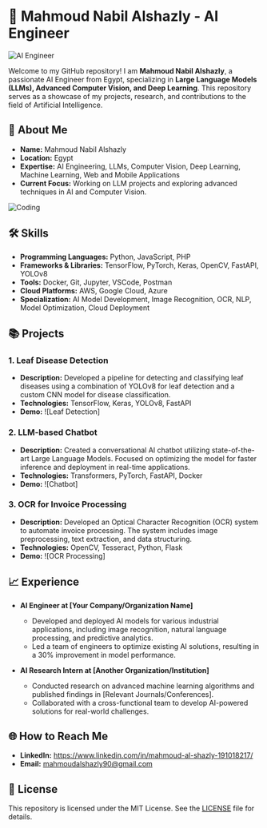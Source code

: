 # 🌟 Mahmoud Nabil Alshazly - AI Engineer

![AI Engineer](https://media.giphy.com/media/fwbzI2kV3Qrlpkh59e/giphy.gif)

Welcome to my GitHub repository! I am **Mahmoud Nabil Alshazly**, a passionate AI Engineer from Egypt, specializing in **Large Language Models (LLMs), Advanced Computer Vision, and Deep Learning**. This repository serves as a showcase of my projects, research, and contributions to the field of Artificial Intelligence.

## 🚀 About Me
- **Name:** Mahmoud Nabil Alshazly
- **Location:** Egypt
- **Expertise:** AI Engineering, LLMs, Computer Vision, Deep Learning, Machine Learning, Web and Mobile Applications
- **Current Focus:** Working on LLM projects and exploring advanced techniques in AI and Computer Vision.

![Coding](https://media.giphy.com/media/qgQUggAC3Pfv687qPC/giphy.gif)

## 🛠️ Skills
- **Programming Languages:** Python, JavaScript, PHP
- **Frameworks & Libraries:** TensorFlow, PyTorch, Keras, OpenCV, FastAPI, YOLOv8
- **Tools:** Docker, Git, Jupyter, VSCode, Postman
- **Cloud Platforms:** AWS, Google Cloud, Azure
- **Specialization:** AI Model Development, Image Recognition, OCR, NLP, Model Optimization, Cloud Deployment

## 📚 Projects
### 1. Leaf Disease Detection
- **Description:** Developed a pipeline for detecting and classifying leaf diseases using a combination of YOLOv8 for leaf detection and a custom CNN model for disease classification.
- **Technologies:** TensorFlow, Keras, YOLOv8, FastAPI
- **Demo:** ![Leaf Detection]

### 2. LLM-based Chatbot
- **Description:** Created a conversational AI chatbot utilizing state-of-the-art Large Language Models. Focused on optimizing the model for faster inference and deployment in real-time applications.
- **Technologies:** Transformers, PyTorch, FastAPI, Docker
- **Demo:** ![Chatbot]
### 3. OCR for Invoice Processing
- **Description:** Developed an Optical Character Recognition (OCR) system to automate invoice processing. The system includes image preprocessing, text extraction, and data structuring.
- **Technologies:** OpenCV, Tesseract, Python, Flask
- **Demo:** ![OCR Processing]

## 📈 Experience
- **AI Engineer at [Your Company/Organization Name]**
  - Developed and deployed AI models for various industrial applications, including image recognition, natural language processing, and predictive analytics.
  - Led a team of engineers to optimize existing AI solutions, resulting in a 30% improvement in model performance.

- **AI Research Intern at [Another Organization/Institution]**
  - Conducted research on advanced machine learning algorithms and published findings in [Relevant Journals/Conferences].
  - Collaborated with a cross-functional team to develop AI-powered solutions for real-world challenges.

## 🌐 How to Reach Me
- **LinkedIn:** https://www.linkedin.com/in/mahmoud-al-shazly-191018217/
- **Email:** mahmoudalshazly90@gmail.com
  


## 📝 License
This repository is licensed under the MIT License. See the [LICENSE](./LICENSE) file for details.

